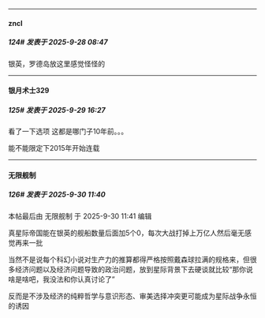 ﻿
*****

####  zncl  
##### 124#       发表于 2025-9-28 08:47

银英，罗德岛放这里感觉怪怪的


*****

####  银月术士329  
##### 125#       发表于 2025-9-29 16:27

看了一下选项 这都是哪门子10年前。。。

能不能限定下2015年开始连载


*****

####  无限舰制  
##### 126#       发表于 2025-9-30 11:40

 本帖最后由 无限舰制 于 2025-9-30 11:41 编辑 

真星际帝国能在银英的舰船数量后面加5个0，每次大战打掉上万亿人然后毫无感觉再来一批

当然不是说每个科幻小说对生产力的推算都得严格按照戴森球拉满的规格来，但很多经济问题以及经济问题导致的政治问题，放到星际背景下去硬谈就比较“那你说啥是啥吧，我没法和你认真讨论了”

反而是不涉及经济的纯粹哲学与意识形态、审美选择冲突更可能成为星际战争永恒的诱因

